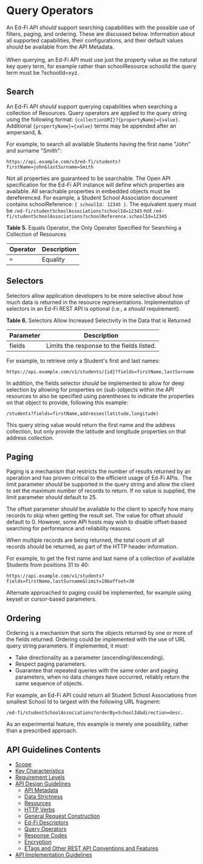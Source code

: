 # Query Operators

An Ed-Fi API _should_ support searching capabilities with the possible use of filters, paging,
and ordering. These are discussed below.  Information about all supported capabilities, their configurations, and their default values
should be available from the API Metadata. <br /><br />
When querying, an Ed-Fi API must use just the property value as the natural key query term, for example rather than schoolResource.schoolId
the query term must be ?schoolId=xyz. 

## Search

An Ed-Fi API _should_ support querying capabilities when searching a collection
of Resources. Query operators are applied to the query string using the
following format: `{collectionURI}?{propertyName}={value}`. Additional `{propertyName}={value}` terms may be appended after an ampersand, &.

For example, to search all available Students having the first name "John" and surname "Smith":

```none
https://api.example.com/v3/ed-fi/students?firstName=john&lastSurname=Smith
```

Not all properties are guaranteed to be searchable.  The Open API specification for the Ed-Fi API instance will define which properties are available.  All serachable properties in embedded objects must be dereferenced.  For example, a Student School Association document contains schoolReference: `{ schoolId: 12345 }`.  The equivalent query must be `/ed-fi/studentSchoolAssociations?schoolId=12345` not `/ed-fi/studentSchoolAssociations?schoolReference.schoolId=12345` 

**Table 5.** Equals Operator, the Only Operator Specified for Searching a
Collection of Resources

| Operator | Description |
| -------- | ----------- |
| `=`      | Equality    |

## Selectors

Selectors allow application developers to be more selective about how much data
is returned in the resource representations. Implementation of selectors in an
Ed-Fi REST API is optional (i.e., a _should_ requirement).

**Table 6.** Selectors Allow Increased Selectivity in the Data that is Returned

| Parameter | Description                               |
| --------- | ----------------------------------------- |
| fields    | Limits the response to the fields listed. |

For example, to retrieve only a Student's first and last names:

```none
https://api.example.com/v1/students/{id}?fields=firstName,lastSurname
```

In addition, the fields selector _should_ be implemented to allow for deep
selection by allowing for properties on (sub-)objects within the API resources
to also be specified using parentheses to indicate the properties on that object
to provide, following this example:

```none
/students?fields=firstName,addresses(latitude,longitude)
```

This query string value would return the first name and the address collection,
but only provide the latitude and longitude properties on that address
collection.

## Paging

Paging is a mechanism that restricts the number of results returned by an
operation and has proven critical to the efficient usage of Ed-Fi APIs.  The
limit parameter _should_ be supported in the query string and allow the client to
set the maximum number of records to return. If no value is supplied, the limit
parameter _should_ default to 25.

The offset parameter _should_ be available to the client to specify how many
records to skip when getting the result set. The value for offset _should_
default to 0.  However, some API hosts may wish to disable offset-based searching for performance and reliability reasons.

When multiple records are being returned, the total count of all
records _should_ be returned, as part of the HTTP header information.

For example, to get the first name and last name of a collection of available
Students from positions 31 to 40:

```none
https://api.example.com/v1/students?fields=firstName,lastSurname&limit=10&offset=30
```

Alternate approached to paging could be implemented, for example using keyset or cursor-based parameters.

## Ordering

Ordering is a mechanism that sorts the objects returned by one or more of the
fields returned.  Ordering could be implemented with the use of URL query string
parameters. If implemented, it must:

* Take directionality as a parameter (ascending/descending).
* Respect paging parameters.
* Guarantee that repeated queries with the same order and paging parameters,
  when no data changes have occurred, reliably return the same sequence of
  objects.

For example, an Ed-Fi API could return all Student School Associations from
smallest School Id to largest with the following URL fragment:

```none
/ed-fi/studentSchoolAssociations?orderBy=SchoolId&direction=desc.
```

As an experimental feature, this example is merely one possibility, rather than
a prescribed approach.

## API Guidelines Contents

* [Scope](../SCOPE.md)
* [Key Characteristics](../KEY-CHARACTERISTICS.md)
* [Requirement Levels](../REQUIREMENT-LEVELS.md)
* [API Design Guidelines](../API-DESIGN-GUIDELINES/README.md)
  * [API Metadata](API-METADATA.md)
  * [Data Strictness](DATA-STRICTNESS.md)
  * [Resources](RESOURCES.md)
  * [HTTP Verbs](HTTP-VERBS.md)
  * [General Request Construction](GENERAL-REQUEST-CONSTRUCTION.md)
  * [Ed-Fi Descriptors](ED-FI-DESCRIPTORS.md)
  * [Query Operators](QUERY-OPERATORS.md)
  * [Response Codes](RESPONSE-CODES.md)
  * [Encryption](ENCRYPTION.md)
  * [ETags and Other REST API Conventions and
  Features](ETAGS-OTHER-CONVENTIONS.md)
* [API Implementation Guidelines](../API-IMPLEMENTATION-GUIDELINES/README.md)
